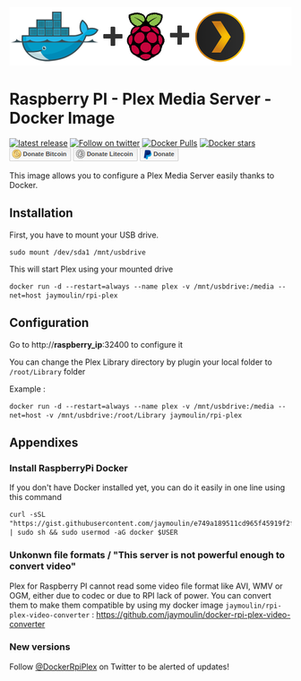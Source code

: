 ![logo](logo.png)

Raspberry PI - Plex Media Server - Docker Image
===

[![latest release](https://img.shields.io/github/release/jaymoulin/docker-rpi-plex.svg "latest release")](http://github.com/jaymoulin/docker-rpi-plex/releases)
[![Follow on twitter](https://img.shields.io/twitter/follow/DockerRpiPlex.svg?style=social&label=Follow "Follow on twitter")](https://twitter.com/DockerRpiPlex)
[![Docker Pulls](https://img.shields.io/docker/pulls/jaymoulin/rpi-plex.svg)](https://hub.docker.com/r/jaymoulin/rpi-plex/)
[![Docker stars](https://img.shields.io/docker/stars/jaymoulin/rpi-plex.svg)](https://hub.docker.com/r/jaymoulin/rpi-plex/)
[![Bitcoin donation](https://github.com/jaymoulin/jaymoulin.github.io/raw/master/btc.png "Bitcoin donation")](https://m.freewallet.org/id/374ad82e/btc)
[![Litecoin donation](https://github.com/jaymoulin/jaymoulin.github.io/raw/master/ltc.png "Litecoin donation")](https://m.freewallet.org/id/374ad82e/ltc)
[![PayPal donation](https://github.com/jaymoulin/jaymoulin.github.io/raw/master/ppl.png "PayPal donation")](https://www.paypal.me/jaymoulin)

This image allows you to configure a Plex Media Server easily thanks to Docker.

Installation
---

First, you have to mount your USB drive.
```
sudo mount /dev/sda1 /mnt/usbdrive
```

This will start Plex using your mounted drive
```
docker run -d --restart=always --name plex -v /mnt/usbdrive:/media --net=host jaymoulin/rpi-plex
```

Configuration
---

Go to http://__raspberry_ip__:32400 to configure it

You can change the Plex Library directory by plugin your local folder to `/root/Library` folder 

Example :

```
docker run -d --restart=always --name plex -v /mnt/usbdrive:/media --net=host -v /mnt/usbdrive:/root/Library jaymoulin/rpi-plex
```

Appendixes
---

### Install RaspberryPi Docker

If you don't have Docker installed yet, you can do it easily in one line using this command
 
```
curl -sSL "https://gist.githubusercontent.com/jaymoulin/e749a189511cd965f45919f2f99e45f3/raw/0e650b38fde684c4ac534b254099d6d5543375f1/ARM%2520(Raspberry%2520PI)%2520Docker%2520Install" | sudo sh && sudo usermod -aG docker $USER
```

### Unkonwn file formats / "This server is not powerful enough to convert video"

Plex for Raspberry PI cannot read some video file format like AVI, WMV or OGM, either due to codec or due to RPI lack of power. You can convert them to make them compatible by using my docker image `jaymoulin/rpi-plex-video-converter` : https://github.com/jaymoulin/docker-rpi-plex-video-converter

### New versions

Follow [@DockerRpiPlex](https://twitter.com/DockerRpiPlex) on Twitter to be alerted of updates!

